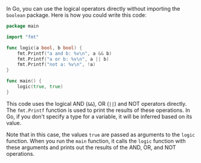 In Go, you can use the logical operators directly without importing the `boolean` package. Here is how you could write this code:

```go
package main

import "fmt"

func logic(a bool, b bool) {
    fmt.Printf("a and b: %v\n", a && b)
    fmt.Printf("a or b: %v\n", a || b)
    fmt.Printf("not a: %v\n", !a)
}

func main() {
    logic(true, true)
}
```

This code uses the logical AND (`&&`), OR (`||`) and NOT operators directly. The `fmt.Printf` function is used to print the results of these operations. In Go, if you don't specify a type for a variable, it will be inferred based on its value.

Note that in this case, the values `true` are passed as arguments to the `logic` function. When you run the `main` function, it calls the `logic` function with these arguments and prints out the results of the AND, OR, and NOT operations.
